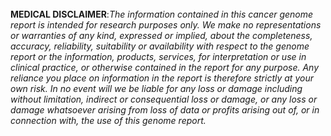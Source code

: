 
<br><br><br>
<b>MEDICAL DISCLAIMER</b>:<i>The information contained in this cancer genome report is intended for research purposes only. We make no representations or warranties of any kind, expressed or implied, about the completeness, accuracy, reliability, suitability or availability with respect to the genome report or the information, products, services, for interpretation or use in clinical practice, or otherwise contained in the report for any purpose. Any reliance you place on information in the report is therefore strictly at your own risk. In no event will we be liable for any loss or damage including without limitation, indirect or consequential loss or damage, or any loss or damage whatsoever arising from loss of data or profits arising out of, or in connection with, the use of this genome report.</i>
